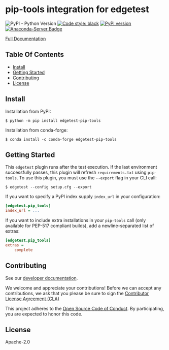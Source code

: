 # pip-tools integration for edgetest

![PyPI - Python Version](https://img.shields.io/pypi/pyversions/edgetest-pip-tools)
[![Code style: black](https://img.shields.io/badge/code%20style-black-000000.svg)](https://github.com/ambv/black)
[![PyPI version](https://badge.fury.io/py/datacompy.svg)](https://badge.fury.io/py/edgetest-pip-tools)
[![Anaconda-Server Badge](https://anaconda.org/conda-forge/datacompy/badges/version.svg)](https://anaconda.org/conda-forge/edgetest-pip-tools)


[Full Documentation](https://capitalone.github.io/edgetest-pip-tools/)

Table Of Contents
-----------------

- [Install](#install)
- [Getting Started](#getting-started)
- [Contributing](#contributing)
- [License](#license)

Install
-------

Installation from PyPI:

```console
$ python -m pip install edgetest-pip-tools
```


Installation from conda-forge:

```console
$ conda install -c conda-forge edgetest-pip-tools
```


Getting Started
---------------

This `edgetest` plugin runs after the test execution. If the last environment successfully
passes, this plugin will refresh `requirements.txt` using `pip-tools`. To use this plugin,
you must use the ``--export`` flag in your CLI call:

```console
$ edgetest --config setup.cfg --export
```

If you want to specify a PyPI index supply `index_url` in your configuration:

```ini
[edgetest.pip_tools]
index_url = ...
```

If you want to include extra installations in your `pip-tools` call (only available for PEP-517
compliant builds), add a newline-separated list of extras:

```ini
[edgetest.pip_tools]
extras =
    complete
```

Contributing
------------

See our [developer documentation](https://capitalone.github.io/edgetest-pip-tools/developer.html).

We welcome and appreciate your contributions! Before we can accept any contributions, we ask that you please be sure to
sign the [Contributor License Agreement (CLA)](https://cla-assistant.io/capitalone/edgetest-pip-tools)

This project adheres to the [Open Source Code of Conduct](https://developer.capitalone.com/resources/code-of-conduct/).
By participating, you are expected to honor this code.

License
-------

Apache-2.0

